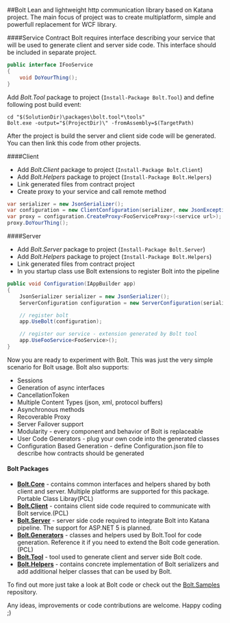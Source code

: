 ##Bolt
Lean and lightweight http communication library based on Katana project. The main focus of project 
was to create multiplatform, simple and powerfull replacement for WCF library.

####Service Contract
Bolt requires interface describing your service that will be used to generate client and server side code. 
This interface should be included in separate project.

```c#
public interface IFooService
{
    void DoYourThing();
}
```
Add *Bolt.Tool* package to project (`Install-Package Bolt.Tool`) and define following post build event: 
```Batchfile
cd "$(SolutionDir)\packages\bolt.tool*\tools"
Bolt.exe -output="$(ProjectDir)\" -fromAssembly=$(TargetPath)
```
After the project is build the server and client side code will be generated. You can then link this code from other projects.

####Client
* Add *Bolt.Client* package to project (`Install-Package Bolt.Client`)
* Add *Bolt.Helpers* package to project (`Install-Package Bolt.Helpers`)
* Link generated files from contract project
* Create proxy to your service and call remote method
```c#
var serializer = new JsonSerializer();
var configuration = new ClientConfiguration(serializer, new JsonExceptionSerializer(serializer));
var proxy = configuration.CreateProxy<FooServiceProxy>(<service url>);
proxy.DoYourThing();
```

####Server
* Add *Bolt.Server* package to project (`Install-Package Bolt.Server`)
* Add *Bolt.Helpers* package to project (`Install-Package Bolt.Helpers`)
* Link generated files from contract project
* In you startup class use Bolt extensions to register Bolt into the pipeline

```c#
public void Configuration(IAppBuilder app)
{
    JsonSerializer serializer = new JsonSerializer();
    ServerConfiguration configuration = new ServerConfiguration(serializer, new JsonExceptionSerializer(serializer));

    // register bolt 
    app.UseBolt(configuration);

    // register our service - extension generated by Bolt tool 
    app.UseFooService<FooService>();
}
```
Now you are ready to experiment with Bolt. This was just the very simple scenario for Bolt usage.
Bolt also supports:

* Sessions
* Generation of async interfaces
* CancellationToken 
* Multiple Content Types (json, xml, protocol buffers)
* Asynchronous methods
* Recoverable Proxy
* Server Failover support
* Modularity - every component and behavior of Bolt is replaceable
* User Code Generators - plug your own code into the generated classes
* Configuration Based Generation - define Configuration.json file to describe how contracts should be generated

#### Bolt Packages
* **[Bolt.Core](https://www.nuget.org/packages/Bolt.Core/)** - contains common interfaces and helpers shared by both client and server. Multiple platforms are supported for this package. Portable Class Libray(PCL) 
* **[Bolt.Client](https://www.nuget.org/packages/Bolt.Client/)** - contains client side code required to communicate with Bolt service.(PCL)
* **[Bolt.Server](https://www.nuget.org/packages/Bolt.Server/)** - server side code required to integrate Bolt into Katana pipeline. The support for ASP.NET 5 is planned.
* **[Bolt.Generators](https://www.nuget.org/packages/Bolt.Generators/)** - classes and helpers used by Bolt.Tool for code generation. Reference it if you need to extend the Bolt code generation.(PCL)
* **[Bolt.Tool](https://www.nuget.org/packages/Bolt.Tool/)** - tool used to generate client and server side Bolt code.
* **[Bolt.Helpers](https://www.nuget.org/packages/Bolt.Helpers/)** - contains concrete implementation of Bolt serializers and add additional helper classes that can be used by Bolt.
                        


To find out more just take a look at Bolt code or check out the [Bolt.Samples](https://github.com/justkao/Bolt.Samples)
repository.

Any ideas, improvements or code contributions are welcome. Happy coding ;)
